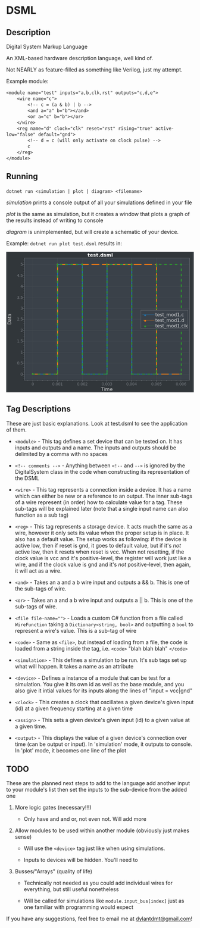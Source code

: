 # DSML

## Description

Digital System Markup Language

An XML-based hardware description language, well kind of.

Not NEARLY as feature-filled as something like Verilog, just my attempt.

Example module:

```
<module name="test" inputs="a,b,clk,rst" outputs="c,d,e">
    <wire name="c">
        <!-- c = (a & b) | b -->
        <and a="a" b="b"></and>
        <or a="c" b="b"></or>
    </wire>
    <reg name="d" clock="clk" reset="rst" rising="true" active-low="false" default="gnd">
        <!-- d = c (will only activate on clock pulse) -->
        c
    </reg>
</module>
```

## Running

`dotnet run <simulation | plot | diagram> <filename>`

*simulation* prints a console output of all your simulations defined in your file

*plot* is the same as simulation, but it creates a window that plots a graph of the results instead of writing to console

*diagram* is unimplemented, but will create a schematic of your device.

Example: `dotnet run plot test.dsml` results in:

<img src="example-plot.png" width="640" title="Example Plot">

## Tag Descriptions

These are just basic explanations. Look at test.dsml to see the application of them.

 * `<module>` - This tag defines a set device that can be tested on. It has inputs and outputs and a name. The inputs and outputs should be delimited by a comma with no spaces

 * `<!-- comments -->` - Anything between `<!--` and `-->` is ignored by the DigitalSystem class in the code when constructing its representation of the DSML

 * `<wire>` - This tag represents a connection inside a device. It has a name which can either be new or a reference to an output. The inner sub-tags of a wire represent (in order) how to calculate value for a tag. These sub-tags will be explained later (note that a single input name can also function as a sub tag)

 * `<reg>` - This tag represents a storage device. It acts much the same as a wire, however it only sets its value when the proper setup is in place. It also has a default value. The setup works as following: if the device is active low, then if reset is gnd, it goes to default value, but if it's *not* active low, then it resets when reset is vcc. When not resetting, if the clock value is vcc and it's positive-level, the register will work just like a wire, and if the clock value is gnd and it's *not* positive-level, then again, it will act as a wire.

 * `<and>` - Takes an a and a b wire input and outputs a && b. This is one of the sub-tags of wire.

 * `<or>` - Takes an a and a b wire input and outputs a || b. This is one of the sub-tags of wire.

 * `<file file-name="">` - Loads a custom C# function from a file called `WireFunction` taking a `Dictionary<string, bool>` and outputting a `bool` to represent a wire's value. This is a sub-tag of wire

 * `<code>` - Same as `<file>`, but instead of loading from a file, the code is loaded from a string inside the tag, i.e. `<code>` "blah blah blah" `</code>`

 * `<simulation>` - This defines a simulation to be run. It's sub tags set up what will happen. It takes a name as an attribute

 * `<device>` - Defines a instance of a module that can be test for a simulation. You give it its own id as well as the base module, and you also give it intial values for its inputs along the lines of "input = vcc|gnd"

 * `<clock>` - This creates a clock that oscillates a given device's given input (id) at a given frequency starting at a given time

 * `<assign>` - This sets a given device's given input (id) to a given value at a given time.

 * `<output>` - This displays the value of a given device's connection over time (can be output or input). In 'simulation' mode, it outputs to console. In 'plot' mode, it becomes one line of the plot

## TODO

These are the planned next steps to add to the language add another input to your module's list then set the inputs to the sub-device from the added one

1) More logic gates (necessary!!!)

    - Only have and and or, not even not. Will add more

2) Allow modules to be used within another module (obviously just makes sense)

    - Will use the `<device>` tag just like when using simulations.

    - Inputs to devices will be hidden. You'll need to

3) Busses/"Arrays" (quality of life)

    - Technically not needed as you could add individual wires for everything, but still useful nonetheless

    - Will be called for simulations like `module.input_bus[index]` just as one familiar with programming would expect

If you have any suggestions, feel free to email me at dylantdmt@gmail.com!
